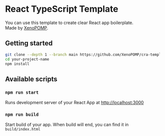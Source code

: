 # React TypeScript Template
You can use this template to create clear React app boilerplate. \
Made by [XenoPOMP](https://github.com/XenoPOMP).

## Getting started
```bash
git clone --depth 1 --branch main https://github.com/XenoPOMP/cra-template-typescript.git your-project-name
cd your-project-name
npm install
```

## Available scripts
### ``npm run start``
Runs development server of your React App at [http://localhost:3000](http://localhost:3000)

### ``npm run build``
Start build of your app. When build will end, you can find it in ``build/index.html``